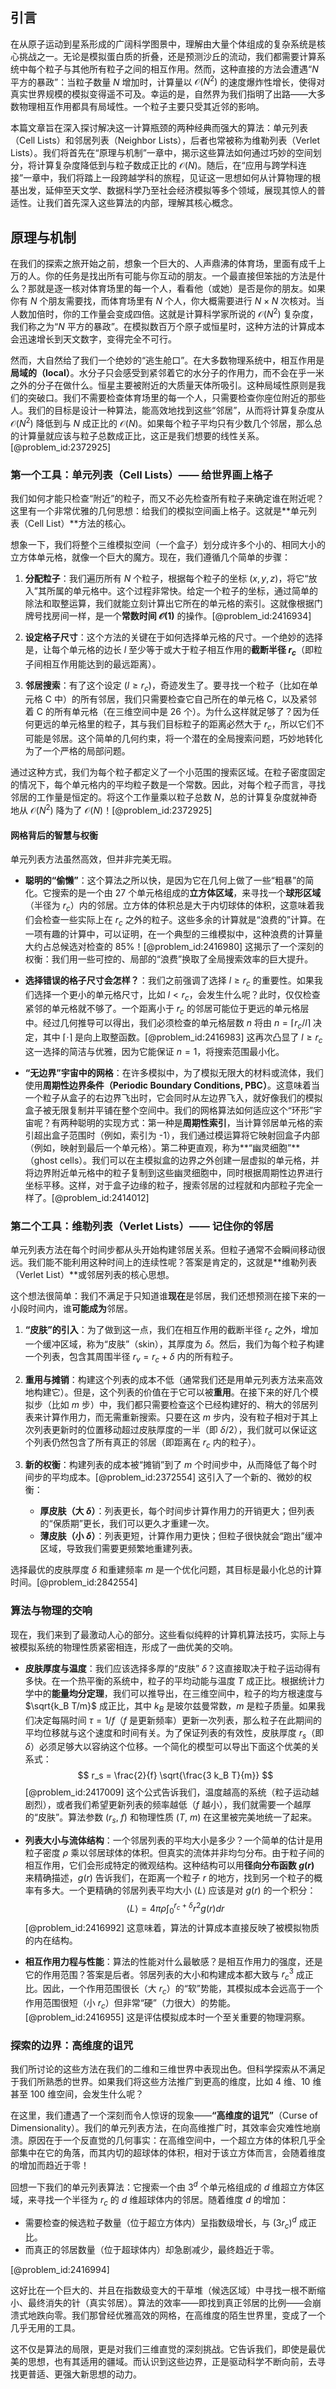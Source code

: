 ## 引言
在从原子运动到星系形成的广阔科学图景中，理解由大量个体组成的复杂系统是核心挑战之一。无论是模拟蛋白质的折叠，还是预测沙丘的流动，我们都需要计算系统中每个粒子与其他所有粒子之间的相互作用。然而，这种直接的方法会遭遇“$N$ 平方的暴政”：当粒子数量 $N$ 增加时，计算量以 $\mathcal{O}(N^2)$ 的速度爆炸性增长，使得对真实世界规模的模拟变得遥不可及。幸运的是，自然界为我们指明了出路——大多数物理相互作用都具有局域性。一个粒子主要只受其近邻的影响。

本篇文章旨在深入探讨解决这一计算瓶颈的两种经典而强大的算法：单元列表（Cell Lists）和邻居列表（Neighbor Lists），后者也常被称为维勒列表（Verlet Lists）。我们将首先在“原理与机制”一章中，揭示这些算法如何通过巧妙的空间划分，将计算复杂度降低到与粒子数成正比的 $\mathcal{O}(N)$。随后，在“应用与跨学科连接”一章中，我们将踏上一段跨越学科的旅程，见证这一思想如何从计算物理的根基出发，延伸至天文学、数据科学乃至社会经济模拟等多个领域，展现其惊人的普适性。让我们首先深入这些算法的内部，理解其核心概念。

## 原理与机制

在我们的探索之旅开始之前，想象一个巨大的、人声鼎沸的体育场，里面有成千上万的人。你的任务是找出所有可能与你互动的朋友。一个最直接但笨拙的方法是什么？那就是逐一核对体育场里的每一个人，看看他（或她）是否是你的朋友。如果你有 $N$ 个朋友需要找，而体育场里有 $N$ 个人，你大概需要进行 $N \times N$ 次核对。当人数加倍时，你的工作量会变成四倍。这就是计算科学家所说的 $\mathcal{O}(N^2)$ 复杂度，我们称之为“$N$ 平方的暴政”。在模拟数百万个原子或恒星时，这种方法的计算成本会迅速增长到天文数字，变得完全不可行。

然而，大自然给了我们一个绝妙的“逃生舱口”。在大多数物理系统中，相互作用是**局域的（local）**。水分子只会感受到紧邻着它的水分子的作用力，而不会在乎一米之外的分子在做什么。恒星主要被附近的大质量天体所吸引。这种局域性原则是我们的突破口。我们不需要检查体育场里的每一个人，只需要检查你座位附近的那些人。我们的目标是设计一种算法，能高效地找到这些“邻居”，从而将计算复杂度从 $\mathcal{O}(N^2)$ 降低到与 $N$ 成正比的 $\mathcal{O}(N)$。如果每个粒子平均只有少数几个邻居，那么总的计算量就应该与粒子总数成正比，这正是我们想要的线性关系。[@problem_id:2372925]

### 第一个工具：单元列表（Cell Lists）—— 给世界画上格子

我们如何才能只检查“附近”的粒子，而又不必先检查所有粒子来确定谁在附近呢？这里有一个非常优雅的几何思想：给我们的模拟空间画上格子。这就是**单元列表（Cell List）**方法的核心。

想象一下，我们将整个三维模拟空间（一个盒子）划分成许多个小的、相同大小的立方体单元格，就像一个巨大的魔方。现在，我们遵循几个简单的步骤：

1.  **分配粒子**：我们遍历所有 $N$ 个粒子，根据每个粒子的坐标 $(x, y, z)$，将它“放入”其所属的单元格中。这个过程非常快。给定一个粒子的坐标，通过简单的除法和取整运算，我们就能立刻计算出它所在的单元格的索引。这就像根据门牌号找房间一样，是一个**常数时间 $\mathcal{O}(1)$** 的操作。[@problem_id:2416934]

2.  **设定格子尺寸**：这个方法的关键在于如何选择单元格的尺寸。一个绝妙的选择是，让每个单元格的边长 $l$ 至少等于或大于粒子相互作用的**截断半径 $r_c$**（即粒子间相互作用能达到的最远距离）。

3.  **邻居搜索**：有了这个设定 ($l \ge r_c$)，奇迹发生了。要寻找一个粒子（比如在单元格 C 中）的所有邻居，我们只需要检查它自己所在的单元格 C，以及紧邻着 C 的所有单元格（在三维空间中是 26 个）。为什么这样就足够了？因为任何更远的单元格里的粒子，其与我们目标粒子的距离必然大于 $r_c$，所以它们不可能是邻居。这个简单的几何约束，将一个潜在的全局搜索问题，巧妙地转化为了一个严格的局部问题。

通过这种方式，我们为每个粒子都定义了一个小范围的搜索区域。在粒子密度固定的情况下，每个单元格内的平均粒子数是一个常数。因此，对每个粒子而言，寻找邻居的工作量是恒定的。将这个工作量乘以粒子总数 $N$，总的计算复杂度就神奇地从 $\mathcal{O}(N^2)$ 降为了 $\mathcal{O}(N)$！[@problem_id:2372925]

#### 网格背后的智慧与权衡

单元列表方法虽然高效，但并非完美无瑕。

-   **聪明的“偷懒”**：这个算法之所以快，是因为它在几何上做了一些“粗暴”的简化。它搜索的是一个由 27 个单元格组成的**立方体区域**，来寻找一个**球形区域**（半径为 $r_c$）内的邻居。立方体的体积总是大于内切球体的体积，这意味着我们会检查一些实际上在 $r_c$ 之外的粒子。这些多余的计算就是“浪费的”计算。在一项有趣的计算中，可以证明，在一个典型的三维模拟中，这种浪费的计算量大约占总候选对检查的 $85\%$！[@problem_id:2416980] 这揭示了一个深刻的权衡：我们用一些可控的、局部的“浪费”换取了全局搜索效率的巨大提升。

-   **选择错误的格子尺寸会怎样？**：我们之前强调了选择 $l \ge r_c$ 的重要性。如果我们选择一个更小的单元格尺寸，比如 $l < r_c$，会发生什么呢？此时，仅仅检查紧邻的单元格就不够了。一个距离小于 $r_c$ 的邻居可能位于更远的单元格层中。经过几何推导可以得出，我们必须检查的单元格层数 $n$ 将由 $n = \lceil r_c / l \rceil$ 决定，其中 $\lceil \cdot \rceil$ 是向上取整函数。[@problem_id:2416983] 这再次凸显了 $l \ge r_c$ 这一选择的简洁与优雅，因为它能保证 $n=1$，将搜索范围最小化。

-   **“无边界”宇宙中的网格**：在许多模拟中，为了模拟无限大的材料或流体，我们使用**周期性边界条件（Periodic Boundary Conditions, PBC）**。这意味着当一个粒子从盒子的右边界飞出时，它会同时从左边界飞入，就好像我们的模拟盒子被无限复制并平铺在整个空间中。我们的网格算法如何适应这个“环形”宇宙呢？有两种聪明的实现方式：第一种是**周期性索引**，当计算邻居单元格的索引超出盒子范围时（例如，索引为 -1），我们通过模运算将它映射回盒子内部（例如，映射到最后一个单元格）。第二种更直观，称为**“幽灵细胞”**（ghost cells）。我们可以在主模拟盒的边界之外创建一层虚拟的单元格，并将边界附近单元格中的粒子复制到这些幽灵细胞中，同时根据周期性边界进行坐标平移。这样，对于盒子边缘的粒子，搜索邻居的过程就和内部粒子完全一样了。[@problem_id:2414012]

### 第二个工具：维勒列表（Verlet Lists）—— 记住你的邻居

单元列表方法在每个时间步都从头开始构建邻居关系。但粒子通常不会瞬间移动很远。我们能不能利用这种时间上的连续性呢？答案是肯定的，这就是**维勒列表（Verlet List）**或邻居列表的核心思想。

这个想法很简单：我们不满足于只知道谁**现在**是邻居，我们还想预测在接下来的一小段时间内，谁**可能成为**邻居。

1.  **“皮肤”的引入**：为了做到这一点，我们在相互作用的截断半径 $r_c$ 之外，增加一个缓冲区域，称为“皮肤”（skin），其厚度为 $\delta$。然后，我们为每个粒子构建一个列表，包含其周围半径 $r_v = r_c + \delta$ 内的所有粒子。

2.  **重用与摊销**：构建这个列表的成本不低（通常我们还是用单元列表方法来高效地构建它）。但是，这个列表的价值在于它可以被**重用**。在接下来的好几个模拟步（比如 $m$ 步）中，我们都只需要检查这个已经构建好的、稍大的邻居列表来计算作用力，而无需重新搜索。只要在这 $m$ 步内，没有粒子相对于其上次列表更新时的位置移动超过皮肤厚度的一半（即 $\delta/2$），我们就可以保证这个列表仍然包含了所有真正的邻居（即距离在 $r_c$ 内的粒子）。

3.  **新的权衡**：构建列表的成本被“摊销”到了 $m$ 个时间步中，从而降低了每个时间步的平均成本。[@problem_id:2372554] 这引入了一个新的、微妙的权衡：
    *   **厚皮肤（大 $\delta$）**：列表更长，每个时间步计算作用力的开销更大；但列表的“保质期”更长，我们可以更久才重建一次。
    *   **薄皮肤（小 $\delta$）**：列表更短，计算作用力更快；但粒子很快就会“跑出”缓冲区域，导致我们需要更频繁地重建列表。

选择最优的皮肤厚度 $\delta$ 和重建频率 $m$ 是一个优化问题，其目标是最小化总的计算时间。[@problem_id:2842554]

### 算法与物理的交响

现在，我们来到了最激动人心的部分。这些看似纯粹的计算机算法技巧，实际上与被模拟系统的物理性质紧密相连，形成了一曲优美的交响。

-   **皮肤厚度与温度**：我们应该选择多厚的“皮肤” $\delta$？这直接取决于粒子运动得有多快。在一个热平衡的系统中，粒子的平均动能与温度 $T$ 成正比。根据统计力学中的**能量均分定理**，我们可以推导出，在三维空间中，粒子的均方根速度与 $\sqrt{k_B T/m}$ 成正比，其中 $k_B$ 是玻尔兹曼常数，$m$ 是粒子质量。如果我们决定每隔时间 $\tau = 1/f$（$f$ 是更新频率）更新一次列表，那么粒子在此期间的平均位移就与这个速度和时间有关。为了保证列表的有效性，皮肤厚度 $r_s$（即 $\delta$）必须足够大以容纳这个位移。一个简化的模型可以导出下面这个优美的关系式：
    $$
    r_s = \frac{2}{f} \sqrt{\frac{3 k_B T}{m}}
    $$
    [@problem_id:2417009]
    这个公式告诉我们，温度越高的系统（粒子运动越剧烈），或者我们希望更新列表的频率越低（$f$ 越小），我们就需要一个越厚的“皮肤”。算法参数 ($r_s$, $f$) 和物理性质 ($T$, $m$) 在这里被完美地统一了起来。

-   **列表大小与流体结构**：一个邻居列表的平均大小是多少？一个简单的估计是用粒子密度 $\rho$ 乘以邻居球体的体积。但真实的流体并非均匀分布。由于粒子间的相互作用，它们会形成特定的微观结构。这种结构可以用**径向分布函数 $g(r)$** 来精确描述，$g(r)$ 告诉我们，在距离一个粒子 $r$ 的地方，找到另一个粒子的概率有多大。一个更精确的邻居列表平均大小 $\langle L \rangle$ 应该是对 $g(r)$ 的一个积分：
    $$
    \langle L \rangle = 4\pi \rho \int_{0}^{r_c+\delta} r^{2} g(r) dr
    $$
    [@problem_id:2416992]
    这意味着，算法的计算成本直接反映了被模拟物质的内在结构。

-   **相互作用力程与性能**：算法的性能对什么最敏感？是相互作用力的强度，还是它的作用范围？答案是后者。邻居列表的大小和构建成本都大致与 $r_c^3$ 成正比。因此，一个作用范围很长（大 $r_c$）的“软”势能，其模拟成本会远高于一个作用范围很短（小 $r_c$）但非常“硬”（力很大）的势能。[@problem_id:2416955] 这是评估模拟成本时一个至关重要的物理洞察。

### 探索的边界：高维度的诅咒

我们所讨论的这些方法在我们的二维和三维世界中表现出色。但科学探索从不满足于我们所熟悉的世界。如果我们将这些方法推广到更高的维度，比如 4 维、10 维甚至 100 维空间，会发生什么呢？

在这里，我们遭遇了一个深刻而令人惊讶的现象——**“高维度的诅咒”**（Curse of Dimensionality）。我们的单元列表方法，在向高维推广时，其效率会灾难性地崩溃。原因在于一个反直觉的几何事实：在高维空间中，一个超立方体的体积几乎全部集中在它的角落，而其内切的超球体的体积，相对于该立方体而言，会随着维度的增加而趋近于零！

回想一下我们的单元列表算法：它搜索一个由 $3^d$ 个单元格组成的 $d$ 维超立方体区域，来寻找一个半径为 $r_c$ 的 $d$ 维超球体内的邻居。随着维度 $d$ 的增加：
-   需要检查的候选粒子数量（位于超立方体内）呈指数级增长，与 $(3r_c)^d$ 成正比。
-   而真正的邻居数量（位于超球体内）却急剧减少，最终趋近于零。

[@problem_id:2416994]

这好比在一个巨大的、并且在指数级变大的干草堆（候选区域）中寻找一根不断缩小、最终消失的针（真实邻居）。算法的效率——即找到真正邻居的比例——会崩溃式地跌向零。我们那曾经优雅高效的网格，在高维度的陌生世界里，变成了一个几乎无用的工具。

这不仅是算法的局限，更是对我们三维直觉的深刻挑战。它告诉我们，即使是最优美的思想，也有其适用的疆域。而认识到这些边界，正是驱动科学不断向前，去寻找更普适、更强大新思想的动力。